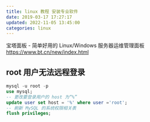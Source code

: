 ```yaml
---
title: linux 教程 安装专业软件
date: 2019-03-17 17:27:17
updated: 2022-11-05 13:45:00
categories: linux
---
```


宝塔面板 - 简单好用的 Linux/Windows 服务器运维管理面板
<https://www.bt.cn/new/index.html>

## root 用户无法远程登录

```sql
mysql -u root -p
use mysql;
-- 更改要登录用户的 host 为“%”
update user set host = '%' where user ='root';
-- 刷新 MySQL 的系统权限相关表
flush privileges;
```

